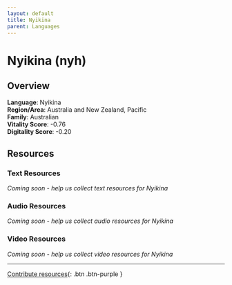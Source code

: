 ```yaml
---
layout: default
title: Nyikina
parent: Languages
---
```


# Nyikina (nyh)

## Overview

**Language**: Nyikina  
**Region/Area**: Australia and New Zealand, Pacific  
**Family**: Australian  
**Vitality Score**: -0.76  
**Digitality Score**: -0.20  

## Resources

### Text Resources
*Coming soon - help us collect text resources for Nyikina*

### Audio Resources
*Coming soon - help us collect audio resources for Nyikina*

### Video Resources
*Coming soon - help us collect video resources for Nyikina*

---

[Contribute resources](https://fairtrain.github.io/){: .btn .btn-purple }
